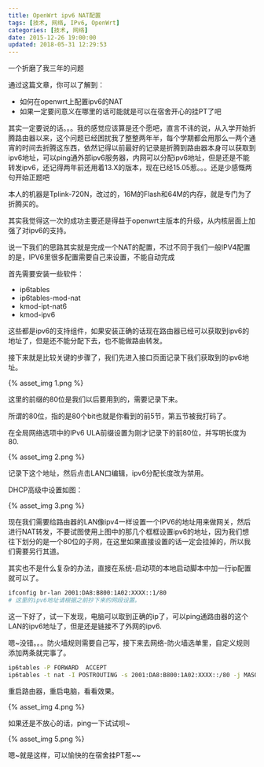 ```yaml
---
title: OpenWrt ipv6 NAT配置
tags: [技术, 网络, IPv6, OpenWrt]
categories: [技术, 网络]
date: 2015-12-26 19:00:00
updated: 2018-05-31 12:29:53
---
```


一个折磨了我三年的问题

通过这篇文章，你可以了解到：

* 如何在openwrt上配置ipv6的NAT
* 如果一定要问意义在哪里的话可能就是可以在宿舍开心的挂PT了吧

<!-- more -->

其实一定要说的话。。。我的感觉应该算是还个愿吧，直言不讳的说，从入学开始折腾路由器以来，这个问题已经困扰我了整整两年半，每个学期都会用那么一两个通宵的时间去折腾这东西，依然记得以前最好的记录是折腾到路由器本身可以获取到ipv6地址，可以ping通外部ipv6服务器，内网可以分配ipv6地址，但是还是不能转发ipv6，还记得两年前还用着13.X的版本，现在已经15.05惹。。。还是少感慨两句开始正题吧

本人的机器是Tplink-720N，改过的，16M的Flash和64M的内存，就是专门为了折腾买的。

其实我觉得这一次的成功主要还是得益于openwrt主版本的升级，从内核层面上加强了对ipv6的支持。

说一下我们的思路其实就是完成一个NAT的配置，不过不同于我们一般IPV4配置的是，IPV6里很多配置需要自己来设置，不能自动完成

首先需要安装一些软件：

- ip6tables
- ip6tables-mod-nat
- kmod-ipt-nat6
- kmod-ipv6

这些都是ipv6的支持组件，如果安装正确的话现在路由器已经可以获取到ipv6的地址了，但是还不能分配下去，也不能做路由转发。

接下来就是比较关键的步骤了，我们先进入接口页面记录下我们获取到的ipv6地址。

{% asset_img 1.png %}

这里的前缀的80位是我们以后要用到的，需要记录下来。

所谓的80位，指的是80个bit也就是你看到的前5节，第五节被我打码了。

在全局网络选项中的IPv6 ULA前缀设置为刚才记录下的前80位，并写明长度为80.

{% asset_img 2.png %}

记录下这个地址，然后点击LAN口编辑，ipv6分配长度改为禁用。

DHCP高级中设置如图：

{% asset_img 3.png %}

现在我们需要给路由器的LAN像ipv4一样设置一个IPV6的地址用来做网关，然后进行NAT转发，不要试图使用上图中的那几个框框设置ipv6的地址，因为我们想往下划分的是一个80位的子网，在这里如果直接设置的话一定会挂掉的，所以我们需要另行其道。

其实也不是什么复杂的办法，直接在系统-启动项的本地启动脚本中加一行ip配置就可以了。

```bash
ifconfig br-lan 2001:DA8:B800:1A02:XXXX::1/80
# 这里的ipv6地址请根据之前抄下来的网段设置。
```

这一下好了，试一下发现，电脑可以取到正确的ip了，可以ping通路由器的这个LAN的ipv6地址了，但是还是链接不了外网的ipv6.

嗯~没错。。。防火墙规则需要自己写，接下来去网络-防火墙选单里，自定义规则添加两条就完事了。

```bash
ip6tables -P FORWARD  ACCEPT
ip6tables -t nat -I POSTROUTING -s 2001:DA8:B800:1A02:XXXX::/80 -j MASQUERADE
```

重启路由器，重启电脑，看看效果。

{% asset_img 4.png %}

如果还是不放心的话，ping一下试试呗~

{% asset_img 5.png %}

嗯\~就是这样，可以愉快的在宿舍挂PT惹\~~
